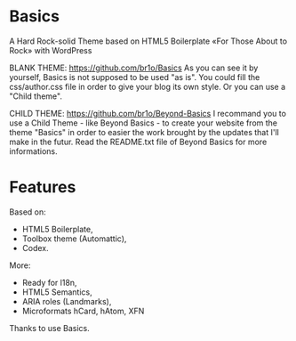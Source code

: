 Basics
======

A Hard Rock-solid Theme based on HTML5 Boilerplate «For Those About to Rock» with WordPress

BLANK THEME: 
	https://github.com/br1o/Basics
	As you can see it by yourself, Basics is not supposed to be used "as is". You could fill the css/author.css file in order to give your blog its own style. Or you can use a "Child theme".

CHILD THEME: 
	https://github.com/br1o/Beyond-Basics
	I recommand you to use a Child Theme - like Beyond Basics - to create your website from the theme "Basics" in order to easier the work brought by the updates that I'll make in the futur. Read the README.txt file of Beyond Basics for more informations.

Features
========

Based on:
- HTML5 Boilerplate,
- Toolbox theme (Automattic),
- Codex.

More:
- Ready for l18n,
- HTML5 Semantics,
- ARIA roles (Landmarks),
- Microformats hCard, hAtom, XFN
	
Thanks to use Basics.


